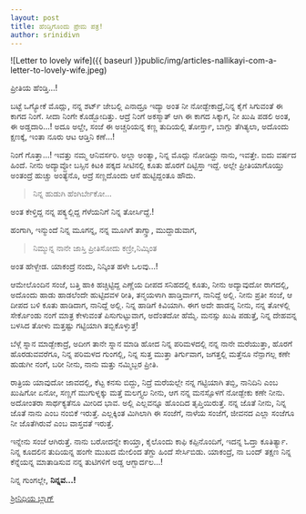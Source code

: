 ```yaml
---
layout: post
title: ಹೆಂಡ್ತಿಗೊಂದು ಪ್ರೇಮ ಪತ್ರ!
author: srinidivn
---
```

![Letter to lovely wife]({{ baseurl }}public/img/articles-nallikayi-com-a-letter-to-lovely-wife.jpeg)

<i class="fa fa-quote-left fa-3x fa-pull-left fa-border"></i>ಪ್ರೀತಿಯ ಹೆಂಡ್ತಿ...!

ಬಟ್ಟೆ ಒಗ್ಯೋಕೆ ಮೊದ್ಲು, ನನ್ನ ಶರ್ಟ್ ಜೇಬಲ್ಲಿ ಎನಾದ್ರೂ ಇದ್ಯಾ ಅಂತ ನೀ ನೋಡ್ಬೇಕಾದ್ರೆ,ನಿನ್ನ ಕೈಗೆ ಸಿಗುವಂತೆ ಈ ಕಾಗದ ನಿಂಗೆ. ಸೀದಾ ನಿಂಗೇ ಕೊಡ್ಬೋದಿತ್ತು. ಆದ್ರೆ ನಿಂಗೆ ಅಕಸ್ಮಾತ್ ಆಗಿ ಈ ಕಾಗದ ಸಿಕ್ಕಾಗ, ನೀ ಖುಷಿ ಪಡಲಿ ಅಂತ, ಈ ಅಡ್ಡದಾರಿ...! ಅದೂ ಅಲ್ದೇ, ಸಂಜೆ ಈ ಅಚ್ಚರಿಯನ್ನ ಕಣ್ಣ ತುದಿಯಲ್ಲಿ ತೋರ್ಸ್ತಾ, ಬಾಗ್ಲು ತೆಗಿತ್ಯಲಾ, ಅದೊಂದು ಕ್ಷಣಕ್ಕೆ, ಇಂತಾ ನೂರು ಆಟ ಆಡ್ತಿನಿ ಕಣೆ...!

ನಿಂಗೆ ಗೊತ್ತಾ...! ಇವತ್ತು ನಮ್ಮ ಆನಿವರ್ಸರಿ. ಅಲ್ಲಾ ಅಂತ್ಯಾ, ನಿನ್ನ ಮೊದ್ಲು ನೋಡಿದ್ದು ನಾನು, ಇವತ್ತೇ. ಐದು ವರ್ಷದ ಹಿಂದೆ. ನೀನು ಅದ್ಯಾವ್ದೋ ಬಸ್ಸಿನ ಕಿಟಕಿ ಪಕ್ಕದ ಸೀಟಿನಲ್ಲಿ ಕೂತು ಹೊರಗೆ ದಿಟ್ಟಿಸ್ತಾ ಇದ್ದೆ. ಅಲ್ಲೇ ಪ್ರೀತಿಯಾಗೊಯ್ತು ಅಂತಂದ್ರೆ ಹುಚ್ಚು ಅಂತ್ಯೆನೊ, ಆದ್ರೆ ಸಣ್ಣದೊಂದು ಆಸೆ ಹುಟ್ಟಿದ್ದಂತೂ ಹೌದು. 

>ನಿನ್ನ ಹುಡುಗಿ ಹೆಂಗಿರ್ಬೇಕೋ...

ಅಂತ ಕೇಳ್ತಿದ್ದ ನನ್ನ ಪಕ್ಕ್ದಲ್ಲಿದ್ದ ಗೆಳೆಯನಿಗೆ ನಿನ್ನ ತೋರ್ಸಿದ್ದೆ.!

ಹಂಗಾಗಿ, ಇನ್ಮುಂದೆ ನಿನ್ನ ಮೂಗನ್ನ, ನನ್ನ ಮೂಗಿಗೆ ತಾಗ್ಸ್ತಾ, ಮುದ್ದಾಡುವಾಗ, 

>ನಿಮ್ಮುನ್ನ ನಾನೇ ಜಾಸ್ತಿ ಪ್ರೀತಿಸೋದು ಕಣ್ರೀ,ನಿಮ್ಕಿಂತ

ಅಂತ ಹೇಳ್ಬೇಡ. ಯಾಕಂದ್ರೆ ನಂದು, ನಿನ್ಕಿಂತ ಹಳೇ ಒಲವು...!

ಆಮೇಲೊಂದಿನ ಸಂಜೆ, ಬತ್ತಿ ಹಾಕಿ ಹಚ್ಚಿಟ್ಟಿದ್ದ ಎಣ್ಣೆಯ ದೀಪದ ಸನಿಹದಲ್ಲಿ ಕೂತು, ನೀನು ಅದ್ಯಾವುದೋ ರಾಗದಲ್ಲಿ, ಅದೊಂದು ಹಾಡು ಹಾಡಲೆಂದೇ ಹುಟ್ಟಿದವಳ ರೀತಿ, ತನ್ಮಯಳಾಗಿ ಹಾಡ್ತಿರ್ವಾಗ, ನಾನಿದ್ದೆ ಅಲ್ಲಿ. ನೀನು ಪ್ರತೀ ಸಂಜೆ, ಆ ದೀಪದ ಬಳಿ ಕೂತು ಹಾಡಿದಾಗ, ನಾನಿದ್ದೆ ಅಲ್ಲಿ. ನಿನ್ನ ಹಾಡಿಗೆ ಕಿವಿಯಾಗಿ. ಈಗ ಅದೇ ಹಾಡನ್ನ ನೀನು, ನನ್ನ ತೋಳಲ್ಲಿ ಸೇರ್ಕೊಂಡು ನಂಗೆ ಮಾತ್ರ ಕೇಳುವಂತೆ ಪಿಸುಗುಟ್ಟುವಾಗ, ಅದೆಂತದೋ ಹೆಮ್ಮೆ. ಮನಸ್ಸು ಖುಷಿ ಪಡುತ್ತೆ, ನಿನ್ನ ದೇಹವನ್ನ ಬಳಸಿದ ತೋಳು ಮತ್ತಷ್ಟು ಗಟ್ಟಿಯಾಗಿ ತಬ್ಬಿಕೊಳ್ಳುತ್ತೆ!

ಬೆಳ್ಗೆ ಸ್ನಾನ ಮಾಡ್ಬೇಕಾದ್ರೆ, ಅದೀಗ ತಾನೇ ಸ್ನಾನ ಮಾಡಿ ಹೋದ ನಿನ್ನ ಪರಿಮಳದಲ್ಲಿ ನನ್ನ ನಾನೇ ಮರೆಯುತ್ತಾ, ಹೊರಗೆ ಹೊರಡುವವರೆಗೂ, ನಿನ್ನ ಪರಿಮಳದ ಗುಂಗಲ್ಲಿ, ನಿನ್ನ ಸುತ್ತ ಮುತ್ತಾ ತಿರ್ಗುವಾಗ, ಜಗತ್ತಲ್ಲಿ ಮತ್ತೆನೂ ನೆನ್ಪಾಗಲ್ಲ ಕಣೇ ಹುಡುಗೀ ನಂಗೆ, ಬರೀ ನೀನು, ನಾನು ಮತ್ತು ನಮ್ಮಿಬ್ಬರ ಪ್ರೀತಿ.

ರಾತ್ರಿಯ ಯಾವುದೋ ಜಾವದಲ್ಲಿ, ಕೆಟ್ಟ ಕನಸು ಬಿದ್ದು, ನಿದ್ರೆ ಮರೆಯಲ್ಲೇ ನನ್ನ ಗಟ್ಟಿಯಾಗಿ ತಬ್ಬಿ, ನಾನಿದಿನಿ ಎಂಬ ಖುಷಿಗೋ ಏನೋ, ಸಣ್ಣಗೆ ಮುಗುಳ್ನಕ್ಕು ಮತ್ತೆ ಮಲಗ್ತ್ಯಲ ನೀನು, ಆಗ ನನ್ನ ಮನಸ್ಸೊಳಗೆ ನೋಡ್ಬೇಕು ಕಣೇ ನೀನು. ಅದೋಂತರಾ ಸಾರ್ಥಕ್ಯತೆನೂ ಮೀರಿದ ಭಾವ. ಅಲ್ಲಿ ಎಲ್ಲವನ್ನೂ ಹೊಂದಿದ ತೃಪ್ತಿಯಿರುತ್ತೆ. ನನ್ನ ಜೊತೆ ನೀನು, ನಿನ್ನ ಜೊತೆ ನಾನು ಎಂಬ ನಂಬಿಕೆ ಇರುತ್ತೆ. ಎಲ್ಲಕ್ಕಿಂತ ಮಿಗಿಲಾಗಿ ಈ ಸಂಜೆಗೆ, ನಾಳೆಯ ಸಂಜೆಗೆ, ಜೀವನದ ಎಲ್ಲಾ ಸಂಜೆಗೂ ನೀ ಜೊತೆಗಿರುವೆ ಎಂಬ ವಾಸ್ತವತೆ ಇರುತ್ತೆ.

ಇನ್ನೇನು ಸಂಜೆ ಆಗಿರುತ್ತೆ. ನಾನು ಬರೋದನ್ನೇ ಕಾಯ್ತಾ, ಕೈಲೊಂದು ಕಾಫಿ ಕಪ್ಪಿನೊಂದಿಗೆ, ಇದನ್ನ ಓದ್ತಾ ಕೂತಿರ್ತ್ಯಾ. ನಿನ್ನ ಕೂದಲಿನ ತುದಿಯನ್ನ ಹಂಗೇ ಮುಖದ ಮೇಲಿಂದ ತೆಗ್ದು ಹಿಂದೆ ಸೇರ್ಸಿಬಿಡು. ಯಾಕಂದ್ರೆ, ನಾ ಬಂದ್ ತಕ್ಷಣ ನಿನ್ನ ಕೆನ್ನೆಯನ್ನ ಮಾತಾಡಿಸುವ ನನ್ನ ತುಟಿಗಳಿಗೆ ಅಡ್ಡ ಆಗ್ಬಾರ್ದಲ...!

ನಿನ್ನ ಗುಂಗಲ್ಲೇ,
**ನಿನ್ನವ...!**

[ಶ್ರೀನಿಧಿಯ ಬ್ಲಾಗ್](http://maretakanasugalu.blogspot.in/2015/09/blog-post_20.html)
